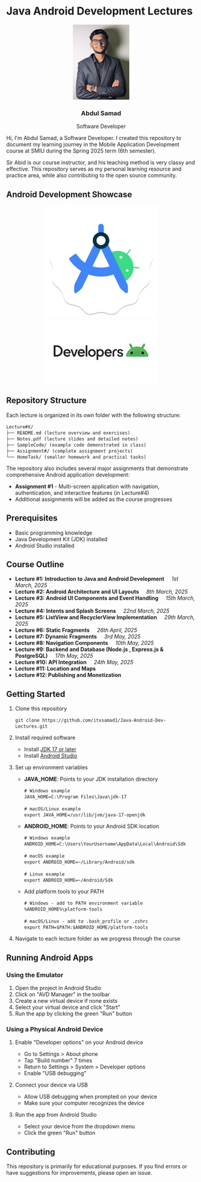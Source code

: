# Java Android Development Lectures

<div align="center">
  <img src="images/sam-profile-pic.jpg" alt="Abdul Samad" width="150" />
  <h3>Abdul Samad</h3>
  <p>Software Developer</p>
</div>

Hi, I'm Abdul Samad, a Software Developer. I created this repository to document my learning journey in the Mobile Application Development course at SMIU during the Spring 2025 term (6th semester). 

Sir Abid is our course instructor, and his teaching method is very classy and effective. This repository serves as my personal learning resource and practice area, while also contributing to the open source community.

## Android Development Showcase

<div align="center">
  <img src="images/android-studio-icon.png" alt="Android Studio" width="300" />
  <img src="images/android-developers.png" alt="Android Developers" width="300" />
</div>

## Repository Structure

Each lecture is organized in its own folder with the following structure:

```
Lecture#X/
├── README.md (lecture overview and exercises)
├── Notes.pdf (lecture slides and detailed notes)
├── SampleCode/ (example code demonstrated in class)
├── Assignment#/ (complete assignment projects)
└── HomeTask/ (smaller homework and practical tasks)
```

The repository also includes several major assignments that demonstrate comprehensive Android application development:

- **Assignment #1** - Multi-screen application with navigation, authentication, and interactive features (in Lecture#4)
- Additional assignments will be added as the course progresses

## Prerequisites

- Basic programming knowledge
- Java Development Kit (JDK) installed
- Android Studio installed

## Course Outline

- **Lecture #1: Introduction to Java and Android Development**  &nbsp;&nbsp;&nbsp;  *1st March, 2025*
- **Lecture #2: Android Architecture and UI Layouts**  &nbsp;&nbsp;&nbsp;  *8th March, 2025*
- **Lecture #3: Android UI Components and Event Handling**  &nbsp;&nbsp;&nbsp;  *15th March, 2025*
- **Lecture #4: Intents and Splash Screens**  &nbsp;&nbsp;&nbsp;  *22nd March, 2025*
- **Lecture #5: ListView and RecyclerView Implementation**  &nbsp;&nbsp;&nbsp;  *29th March, 2025*
- **Lecture #6: Static Fragments**  &nbsp;&nbsp;&nbsp;  *26th April, 2025*
- **Lecture #7: Dynamic Fragments**  &nbsp;&nbsp;&nbsp;  *3rd May, 2025*
- **Lecture #8: Navigation Components**  &nbsp;&nbsp;&nbsp;  *10th May, 2025*
- **Lecture #9: Backend and Database (Node.js , Express.js & PostgreSQL)**  &nbsp;&nbsp;&nbsp;  *17th May, 2025*
- **Lecture #10: API Integration**  &nbsp;&nbsp;&nbsp;  *24th May, 2025*
- **Lecture #11: Location and Maps**
- **Lecture #12: Publishing and Monetization**

## Getting Started

1. Clone this repository
   ```
   git clone https://github.com/itxsamad1/Java-Android-Dev-Lectures.git
   ```

2. Install required software
   - Install [JDK 17 or later](https://www.oracle.com/java/technologies/downloads/)
   - Install [Android Studio](https://developer.android.com/studio)

3. Set up environment variables
   - **JAVA_HOME**: Points to your JDK installation directory
     ```
     # Windows example
     JAVA_HOME=C:\Program Files\Java\jdk-17
     
     # macOS/Linux example
     export JAVA_HOME=/usr/lib/jvm/java-17-openjdk
     ```
   
   - **ANDROID_HOME**: Points to your Android SDK location
     ```
     # Windows example
     ANDROID_HOME=C:\Users\YourUsername\AppData\Local\Android\Sdk
     
     # macOS example
     export ANDROID_HOME=~/Library/Android/sdk
     
     # Linux example
     export ANDROID_HOME=~/Android/Sdk
     ```
   
   - Add platform tools to your PATH
     ```
     # Windows - add to PATH environment variable
     %ANDROID_HOME%\platform-tools
     
     # macOS/Linux - add to .bash_profile or .zshrc
     export PATH=$PATH:$ANDROID_HOME/platform-tools
     ```

4. Navigate to each lecture folder as we progress through the course

## Running Android Apps

### Using the Emulator
1. Open the project in Android Studio
2. Click on "AVD Manager" in the toolbar
3. Create a new virtual device if none exists
4. Select your virtual device and click "Start"
5. Run the app by clicking the green "Run" button

### Using a Physical Android Device
1. Enable "Developer options" on your Android device
   - Go to Settings > About phone
   - Tap "Build number" 7 times
   - Return to Settings > System > Developer options
   - Enable "USB debugging"

2. Connect your device via USB
   - Allow USB debugging when prompted on your device
   - Make sure your computer recognizes the device

3. Run the app from Android Studio
   - Select your device from the dropdown menu
   - Click the green "Run" button

## Contributing

This repository is primarily for educational purposes. If you find errors or have suggestions for improvements, please open an issue.
